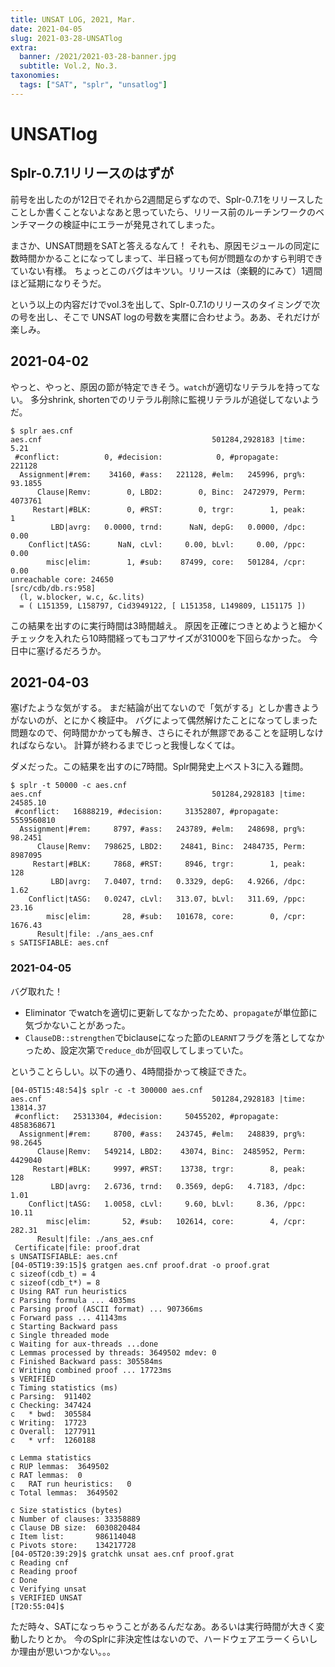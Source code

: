 ```yaml
---
title: UNSAT LOG, 2021, Mar.
date: 2021-04-05
slug: 2021-03-28-UNSATlog
extra:
  banner: /2021/2021-03-28-banner.jpg
  subtitle: Vol.2, No.3.
taxonomies:
  tags: ["SAT", "splr", "unsatlog"]
---
```

# UNSATlog

## Splr-0.7.1リリースのはずが

前号を出したのが12日でそれから2週間足らずなので、Splr-0.7.1をリリースしたことしか書くことないよなあと思っていたら、リリース前のルーチンワークのベンチマークの検証中にエラーが発見されてしまった。

まさか、UNSAT問題をSATと答えるなんて！
それも、原因モジュールの同定に数時間かかることになってしまって、半日経っても何が問題なのかすら判明できていない有様。
ちょっとこのバグはキツい。リリースは（楽観的にみて）1週間ほど延期になりそうだ。

という以上の内容だけでvol.3を出して、Splr-0.7.1のリリースのタイミングで次の号を出し、そこで UNSAT logの号数を実暦に合わせよう。ああ、それだけが楽しみ。

## 2021-04-02

やっと、やっと、原因の節が特定できそう。`watch`が適切なリテラルを持ってない。
多分shrink, shortenでのリテラル削除に監視リテラルが追従してないようだ。

```
$ splr aes.cnf
aes.cnf                                      501284,2928183 |time:     5.21
 #conflict:          0, #decision:            0, #propagate:         221128
  Assignment|#rem:    34160, #ass:   221128, #elm:   245996, prg%:  93.1855
      Clause|Remv:        0, LBD2:        0, Binc:  2472979, Perm:  4073761
     Restart|#BLK:        0, #RST:        0, trgr:        1, peak:        1
         LBD|avrg:   0.0000, trnd:      NaN, depG:   0.0000, /dpc:     0.00
    Conflict|tASG:      NaN, cLvl:     0.00, bLvl:     0.00, /ppc:     0.00
        misc|elim:        1, #sub:    87499, core:   501284, /cpr:     0.00
unreachable core: 24650
[src/cdb/db.rs:958] 
  (l, w.blocker, w.c, &c.lits)
  = ( L151359, L158797, Cid3949122, [ L151358, L149809, L151175 ])
```

この結果を出すのに実行時間は3時間越え。
原因を正確につきとめようと細かくチェックを入れたら10時間経ってもコアサイズが31000を下回らなかった。
今日中に塞げるだろうか。

## 2021-04-03

塞げたような気がする。
まだ結論が出てないので「気がする」としか書きようがないのが、とにかく検証中。
バグによって偶然解けたことになってしまった問題なので、何時間かかっても解き、さらにそれが無謬であることを証明しなければならない。
計算が終わるまでじっと我慢しなくては。


ダメだった。この結果を出すのに7時間。Splr開発史上ベスト3に入る難問。

```
$ splr -t 50000 -c aes.cnf                                                                                 
aes.cnf                                      501284,2928183 |time: 24585.10
 #conflict:   16888219, #decision:     31352807, #propagate:     5559560810
  Assignment|#rem:     8797, #ass:   243789, #elm:   248698, prg%:  98.2451
      Clause|Remv:   798625, LBD2:    24841, Binc:  2484735, Perm:  8987095
     Restart|#BLK:     7868, #RST:     8946, trgr:        1, peak:      128
         LBD|avrg:   7.0407, trnd:   0.3329, depG:   4.9266, /dpc:     1.62
    Conflict|tASG:   0.0247, cLvl:   313.07, bLvl:   311.69, /ppc:    23.16
        misc|elim:       28, #sub:   101678, core:        0, /cpr:  1676.43
      Result|file: ./ans_aes.cnf
s SATISFIABLE: aes.cnf
```

### 2021-04-05

バグ取れた！

- Eliminator でwatchを適切に更新してなかったため、`propagate`が単位節に気づかないことがあった。
- `ClauseDB::strengthen`でbiclauseになった節の`LEARNT`フラグを落としてなかっため、設定次第で`reduce_db`が回収してしまっていた。

ということらしい。以下の通り、4時間掛かって検証できた。

```
[04-05T15:48:54]$ splr -c -t 300000 aes.cnf
aes.cnf                                      501284,2928183 |time: 13814.37
 #conflict:   25313304, #decision:     50455202, #propagate:     4858368671
  Assignment|#rem:     8700, #ass:   243745, #elm:   248839, prg%:  98.2645
      Clause|Remv:   549214, LBD2:    43074, Binc:  2485952, Perm:  4429040
     Restart|#BLK:     9997, #RST:    13738, trgr:        8, peak:      128
         LBD|avrg:   2.6736, trnd:   0.3569, depG:   4.7183, /dpc:     1.01
    Conflict|tASG:   1.0058, cLvl:     9.60, bLvl:     8.36, /ppc:    10.11
        misc|elim:       52, #sub:   102614, core:        4, /cpr:   282.31
      Result|file: ./ans_aes.cnf
 Certificate|file: proof.drat
s UNSATISFIABLE: aes.cnf
[04-05T19:39:15]$ gratgen aes.cnf proof.drat -o proof.grat 
c sizeof(cdb_t) = 4
c sizeof(cdb_t*) = 8
c Using RAT run heuristics
c Parsing formula ... 4035ms
c Parsing proof (ASCII format) ... 907366ms
c Forward pass ... 41143ms
c Starting Backward pass
c Single threaded mode
c Waiting for aux-threads ...done
c Lemmas processed by threads: 3649502 mdev: 0
c Finished Backward pass: 305584ms
c Writing combined proof ... 17723ms
s VERIFIED
c Timing statistics (ms)
c Parsing:  911402
c Checking: 347424
c   * bwd:  305584
c Writing:  17723
c Overall:  1277911
c   * vrf:  1260188

c Lemma statistics
c RUP lemmas:  3649502
c RAT lemmas:  0
c   RAT run heuristics:   0
c Total lemmas:  3649502

c Size statistics (bytes)
c Number of clauses: 33358889
c Clause DB size:  6030820484
c Item list:       986114048
c Pivots store:    134217728
[04-05T20:39:29]$ gratchk unsat aes.cnf proof.grat
c Reading cnf
c Reading proof
c Done
c Verifying unsat
s VERIFIED UNSAT
[T20:55:04]$
```

ただ時々、SATになっちゃうことがあるんだなあ。あるいは実行時間が大きく変動したりとか。
今のSplrに非決定性はないので、ハードウェアエラーくらいしか理由が思いつかない。。。
